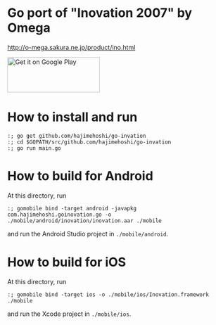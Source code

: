 # Go port of "Inovation 2007" by Omega

http://o-mega.sakura.ne.jp/product/ino.html

<a href='https://play.google.com/store/apps/details?id=com.hajimehoshi.goinovation&utm_source=global_co&utm_medium=prtnr&utm_content=Mar2515&utm_campaign=PartBadge&pcampaignid=MKT-Other-global-all-co-prtnr-py-PartBadge-Mar2515-1'><img alt='Get it on Google Play' src='https://play.google.com/intl/en_us/badges/images/generic/en_badge_web_generic.png' width="210px" height="80px"/></a>

# How to install and run

```
:; go get github.com/hajimehoshi/go-invation
:; cd $GOPATH/src/github.com/hajimehoshi/go-invation
:; go run main.go
```

# How to build for Android

At this directory, run

```
:; gomobile bind -target android -javapkg com.hajimehoshi.goinovation.go -o ./mobile/android/inovation/inovation.aar ./mobile
```

and run the Android Studio project in `./mobile/android`.

# How to build for iOS

At this directory, run

```
:; gomobile bind -target ios -o ./mobile/ios/Inovation.framework ./mobile
```

and run the Xcode project in `./mobile/ios`.
